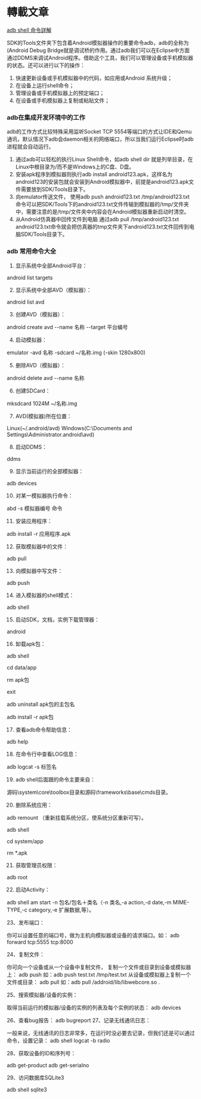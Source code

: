 # 轉載文章

[adb shell 命令詳解](http://www.open-open.com/lib/view/1327557366686)

SDK的Tools文件夹下包含着Android模拟器操作的重要命令adb，adb的全称为(Android Debug Bridge就是调试桥的作用。通过adb我们可以在Eclipse中方面通过DDMS来调试Android程序。借助这个工具，我们可以管理设备或手机模拟器的状态。还可以进行以下的操作： 

1. 快速更新设备或手机模拟器中的代码，如应用或Android 系统升级； 
2. 在设备上运行shell命令； 
3. 管理设备或手机模拟器上的预定端口； 
4. 在设备或手机模拟器上复制或粘贴文件；


### adb在集成开发环境中的工作

adb的工作方式比较特殊采用监听Socket TCP 5554等端口的方式让IDE和Qemu通讯，默认情况下adb会daemon相关的网络端口，所以当我们运行Eclipse时adb进程就会自动运行。

1. 通过adb可以轻松的执行Linux Shell命令，如adb shell dir 就是列举目录，在Linux中根目录为/而不是Windows上的C盘、D盘。
2. 安装apk程序到模拟器则执行adb install android123.apk，这样名为android123的安装包就会安装到Android模拟器中，前提是android123.apk文件需要放到SDK/Tools目录下。
3. 向emulator传送文件， 使用adb push android123.txt /tmp/android123.txt命令可以把SDK/Tools下的android123.txt文件传输到模拟器的/tmp/文件夹中，需要注意的是/tmp/文件夹中内容会在Android模拟器重新启动时清空。
4. 从Android仿真器中回传文件到电脑  通过adb pull /tmp/android123.txt android123.txt命令就会把仿真器的tmp文件夹下android123.txt文件回传到电脑SDK/Tools目录下。

### adb 常用命令大全

1. 显示系统中全部Android平台：

 android list targets

2. 显示系统中全部AVD（模拟器）：

 android list avd

3. 创建AVD（模拟器）：

 android create avd --name 名称 --target 平台编号

4. 启动模拟器：

 emulator -avd 名称 -sdcard ~/名称.img (-skin 1280x800)

5. 删除AVD（模拟器）：

 android delete avd --name 名称

6. 创建SDCard：

 mksdcard 1024M ~/名称.img

7. AVD(模拟器)所在位置：

 Linux(~/.android/avd) Windows(C:\Documents and Settings\Administrator\.android\avd)

8. 启动DDMS：

 ddms

9. 显示当前运行的全部模拟器：

 adb devices

10. 对某一模拟器执行命令：

 abd -s 模拟器编号 命令

11. 安装应用程序：

 adb install -r 应用程序.apk

12. 获取模拟器中的文件：

 adb pull <remote> <local>

13. 向模拟器中写文件：

 adb push <local> <remote>

14. 进入模拟器的shell模式：

 adb shell

15. 启动SDK，文档，实例下载管理器：

 android

16. 缷载apk包：

 adb shell

 cd data/app

 rm apk包

 exit

 adb uninstall apk包的主包名

 adb install -r apk包

17. 查看adb命令帮助信息：

 adb help

18. 在命令行中查看LOG信息：

 adb logcat -s 标签名

19. adb shell后面跟的命令主要来自：

 源码\system\core\toolbox目录和源码\frameworks\base\cmds目录。

20. 删除系统应用：

 adb remount （重新挂载系统分区，使系统分区重新可写）。

 adb shell

 cd system/app

 rm *.apk

21. 获取管理员权限：

 adb root

22. 启动Activity：

 adb shell am start -n 包名/包名＋类名（-n 类名,-a action,-d date,-m MIME-TYPE,-c category,-e 扩展数据,等）。

23、发布端口：

 你可以设置任意的端口号，做为主机向模拟器或设备的请求端口。如： adb forward tcp:5555 tcp:8000

24、复制文件：

 你可向一个设备或从一个设备中复制文件，  复制一个文件或目录到设备或模拟器上：  adb push <source> <destination></destination></source>  如：adb push test.txt /tmp/test.txt  从设备或模拟器上复制一个文件或目录：  adb pull <source> <destination></destination></source>  如：adb pull /addroid/lib/libwebcore.so .

25、搜索模拟器/设备的实例：

 取得当前运行的模拟器/设备的实例的列表及每个实例的状态：  adb devices

26、查看bug报告： adb bugreport 27、记录无线通讯日志：

 一般来说，无线通讯的日志非常多，在运行时没必要去记录，但我们还是可以通过命令，设置记录：  adb shell  logcat -b radio

28、获取设备的ID和序列号：

 adb get-product  adb get-serialno

29、访问数据库SQLite3

 adb shell sqlite3